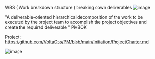 
WBS ( Work breakdown structure ) breaking down deliverables 
![image](https://user-images.githubusercontent.com/44178039/129778351-cfe4b85b-2934-4b05-8cab-663aaee6a322.png)

"A deliverable-oriented hierarchical decomposition of the work to be executed by the project team to accomplish the project objectives and create the required deliverable "
   PMBOK 

Project  : https://github.com/VoltaOps/PM/blob/main/Initiation/ProjectCharter.md

![image](https://user-images.githubusercontent.com/89010606/130230164-270d22d6-f845-42f5-ab90-c3b6dd1e0f6a.png)

